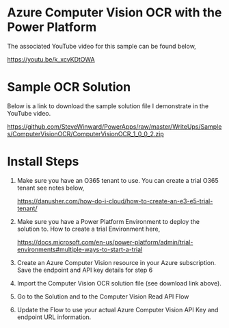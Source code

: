 # Azure Computer Vision OCR with the Power Platform
The associated YouTube video for this sample can be found below,

https://youtu.be/k_xcvKDtOWA

# Sample OCR Solution
Below is a link to download the sample solution file I demonstrate in the YouTube video.

https://github.com/SteveWinward/PowerApps/raw/master/WriteUps/Samples/ComputerVisionOCR/ComputerVisionOCR_1_0_0_2.zip


# Install Steps
1. Make sure you have an O365 tenant to use.  You can create a trial O365 tenant see notes below,

    https://danusher.com/how-do-i-cloud/how-to-create-an-e3-e5-trial-tenant/

2. Make sure you have a Power Platform Environment to deploy the solution to.  How to create a trial Environment here,

    https://docs.microsoft.com/en-us/power-platform/admin/trial-environments#multiple-ways-to-start-a-trial

3. Create an Azure Computer Vision resource in your Azure subscription.  Save the endpoint and API key details for step 6

4. Import the Computer Vision OCR solution file (see download link above).

5. Go to the Solution and to the Computer Vision Read API Flow

6. Update the Flow to use your actual Azure Computer Vision API Key and endpoint URL information.
